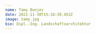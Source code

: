```yaml
---
name: Tamy Bunjes
date: 2021-11-30T15:18:39.452Z
image: tamy.jpg
bio: Dipl.-Ing. Landschaftsarchitektur
---
```

